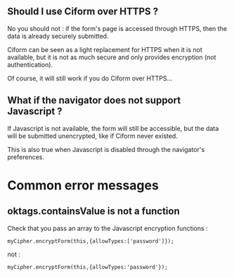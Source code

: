 ## Should I use Ciform over HTTPS ? ##

No you should not : if the form's page is accessed through HTTPS, then the data is already securely submitted.

Ciform can be seen as a light replacement for HTTPS when it is not available, but it is not as much secure and only provides encryption (not authentication).

Of course, it will still work if you do Ciform over HTTPS...

## What if the navigator does not support Javascript ? ##

If Javascript is not available, the form will still be accessible, but the data will be submitted unencrypted, like if Ciform never existed.

This is also true when Javascript is disabled through the navigator's preferences.

# Common error messages #

## oktags.containsValue is not a function ##

Check that you pass an array to the Javascript encryption functions :

`myCipher.encryptForm(this,{allowTypes:['password']});`

not :

`myCipher.encryptForm(this,{allowTypes:'password'});`